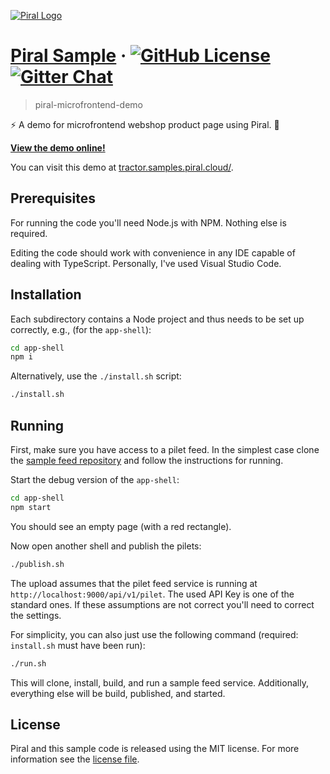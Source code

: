 [![Piral Logo](https://github.com/smapiot/piral/raw/develop/docs/assets/logo.png)](https://piral.io)

# [Piral Sample](https://piral.io) &middot; [![GitHub License](https://img.shields.io/badge/license-MIT-blue.svg)](https://github.com/smapiot/piral/blob/main/LICENSE) [![Gitter Chat](https://badges.gitter.im/gitterHQ/gitter.png)](https://gitter.im/piral-io/community)

> piral-microfrontend-demo

:zap: A demo for microfrontend webshop product page using Piral. :rocket:

**[View the demo online!](https://mife-demo.florian-rappl.de/products)**

You can visit this demo at [tractor.samples.piral.cloud/](https://tractor.samples.piral.cloud/).

## Prerequisites

For running the code you'll need Node.js with NPM. Nothing else is required.

Editing the code should work with convenience in any IDE capable of dealing with TypeScript. Personally, I've used Visual Studio Code.

## Installation

Each subdirectory contains a Node project and thus needs to be set up correctly, e.g., (for the `app-shell`):

```sh
cd app-shell
npm i
```

Alternatively, use the `./install.sh` script:

```sh
./install.sh
```

## Running

First, make sure you have access to a pilet feed. In the simplest case clone the [sample feed repository](https://github.com/smapiot/sample-pilet-service) and follow the instructions for running.

Start the debug version of the `app-shell`:

```sh
cd app-shell
npm start
```

You should see an empty page (with a red rectangle).

Now open another shell and publish the pilets:

```sh
./publish.sh
```

The upload assumes that the pilet feed service is running at `http://localhost:9000/api/v1/pilet`. The used API Key is one of the standard ones. If these assumptions are not correct you'll need to correct the settings.

For simplicity, you can also just use the following command (required: `install.sh` must have been run):

```sh
./run.sh
```

This will clone, install, build, and run a sample feed service. Additionally, everything else will be build, published, and started.

## License

Piral and this sample code is released using the MIT license. For more information see the [license file](./LICENSE).
